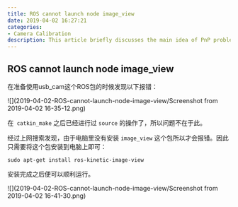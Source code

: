 ```yaml
---
title: ROS cannot launch node image_view
date: 2019-04-02 16:27:21
categories:
- Camera Calibration
description: This article briefly discusses the main idea of PnP problem and set up the question model of P3P problem. No solutions are given.
---
```


## ROS cannot launch node image_view

在准备使用usb_cam这个ROS包的时候发现以下报错：

![](2019-04-02-ROS-cannot-launch-node-image-view/Screenshot from 2019-04-02 16-35-12.png)

在`` catkin_make`` 之后已经进行过 ``source`` 的操作了，所以问题不在于此。

经过上网搜索发现，由于电脑里没有安装 ``image_view`` 这个包所以才会报错。因此只需要将这个包安装到电脑上即可：

```sudo apt-get install ros-kinetic-image-view```

安装完成之后便可以顺利运行。

![](2019-04-02-ROS-cannot-launch-node-image-view/Screenshot from 2019-04-02 16-41-30.png)